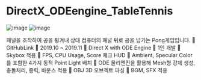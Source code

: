 # DirectX_ODEengine_TableTennis

![image](https://github.com/Sophriel/DirectX_ODEengine_TableTennis/assets/32302066/48f8cfac-ae9c-4ad5-afc8-74911d75ca34)
![image](https://github.com/Sophriel/DirectX_ODEengine_TableTennis/assets/32302066/c39625e2-6bff-4547-9abc-aae8bf7ac89c)

패널을 조작하여 공을 튕겨내 상대 컴퓨터의 패널 뒤로 공을 넘기는 Pong게임입니다.
	GitHubLink
	2019.10 ~ 2019.11
	Direct X with ODE Engine
	1인 개발
	Skybox 적용
	FPS, CPU Usage, Score 체크 HUD
	Ambient, Specular Color를 포함한 4가지 동적 Point Light 배치
	ODE 물리엔진을 활용해 Mesh형 강체 생성, 충돌처리, 중력, 바운스 적용
	OBJ 3D 오브젝트 파싱
	BGM, SFX 적용
